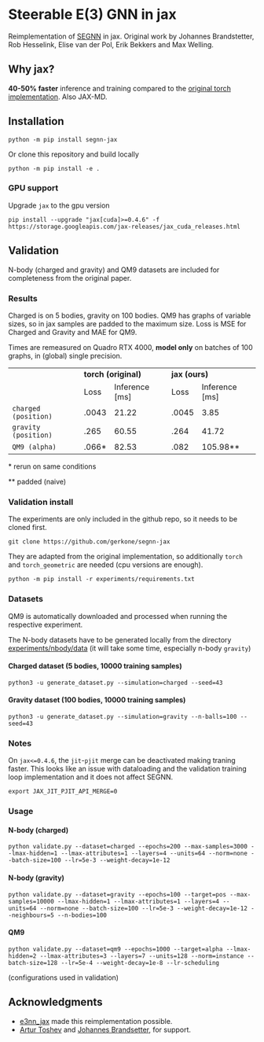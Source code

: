 # Steerable E(3) GNN in jax
Reimplementation of [SEGNN](https://arxiv.org/abs/2110.02905) in jax. Original work by Johannes Brandstetter, Rob Hesselink, Elise van der Pol, Erik Bekkers and Max Welling.

## Why jax?
**40-50% faster** inference and training compared to the [original torch implementation](https://github.com/RobDHess/Steerable-E3-GNN). Also JAX-MD.

## Installation
```
python -m pip install segnn-jax
```

Or clone this repository and build locally
```
python -m pip install -e .
```

### GPU support
Upgrade `jax` to the gpu version
```
pip install --upgrade "jax[cuda]>=0.4.6" -f https://storage.googleapis.com/jax-releases/jax_cuda_releases.html
```

## Validation
N-body (charged and gravity) and QM9 datasets are included for completeness from the original paper.

### Results
Charged is on 5 bodies, gravity on 100 bodies. QM9 has graphs of variable sizes, so in jax samples are padded to the maximum size. Loss is MSE for Charged and Gravity and MAE for QM9.

Times are remeasured on Quadro RTX 4000, __model only__ on batches of 100 graphs, in (global) single precision.

<table>
  <tr>
    <td></td>
    <td colspan="2"><b>torch (original)</b></td>
    <td colspan="2"><b>jax (ours)</b></td>
  </tr>
  <tr>
    <td></td>
    <td>Loss</td>
    <td>Inference [ms]</td>
    <td>Loss</td>
    <td>Inference [ms]</td>
  </tr>
  <tr>
    <td> <code>charged (position)</code> </td>
    <td>.0043</td>
    <td>21.22</td>
    <td>.0045</td>
    <td>3.85</td>
  </tr>
  <tr>
    <td><code>gravity (position)</code> </td>
    <td>.265</td>
    <td>60.55</td>
    <td>.264</td>
    <td>41.72</td>
  </tr>
  <tr>
    <td> <code>QM9 (alpha)</code> </td>
    <td>.066*</td>
    <td>82.53</td>
    <td>.082</td>
    <td>105.98**</td>
  </tr>
</table>
* rerun on same conditions

** padded (naive)

### Validation install

The experiments are only included in the github repo, so it needs to be cloned first.
```
git clone https://github.com/gerkone/segnn-jax
```

They are adapted from the original implementation, so additionally `torch` and `torch_geometric` are needed (cpu versions are enough).
```
python -m pip install -r experiments/requirements.txt
```

### Datasets
QM9 is automatically downloaded and processed when running the respective experiment.

The N-body datasets have to be generated locally from the directory [experiments/nbody/data](experiments/nbody/data) (it will take some time, especially n-body `gravity`)
#### Charged dataset (5 bodies, 10000 training samples)
```
python3 -u generate_dataset.py --simulation=charged --seed=43
```
#### Gravity dataset (100 bodies, 10000 training samples)
```
python3 -u generate_dataset.py --simulation=gravity --n-balls=100 --seed=43
```

### Notes
On `jax<=0.4.6`, the `jit`-`pjit` merge can be deactivated making traning faster. This looks like an issue with dataloading and the validation training loop implementation and it does not affect SEGNN.
```
export JAX_JIT_PJIT_API_MERGE=0
```

### Usage
#### N-body (charged)
```
python validate.py --dataset=charged --epochs=200 --max-samples=3000 --lmax-hidden=1 --lmax-attributes=1 --layers=4 --units=64 --norm=none --batch-size=100 --lr=5e-3 --weight-decay=1e-12
```

#### N-body (gravity)
```
python validate.py --dataset=gravity --epochs=100 --target=pos --max-samples=10000 --lmax-hidden=1 --lmax-attributes=1 --layers=4 --units=64 --norm=none --batch-size=100 --lr=5e-3 --weight-decay=1e-12 --neighbours=5 --n-bodies=100
```

#### QM9
```
python validate.py --dataset=qm9 --epochs=1000 --target=alpha --lmax-hidden=2 --lmax-attributes=3 --layers=7 --units=128 --norm=instance --batch-size=128 --lr=5e-4 --weight-decay=1e-8 --lr-scheduling
```

(configurations used in validation)



## Acknowledgments
- [e3nn_jax](https://github.com/e3nn/e3nn-jax) made this reimplementation possible.
- [Artur Toshev](https://github.com/arturtoshev) and [Johannes Brandsetter](https://github.com/brandstetter-johannes), for support.
